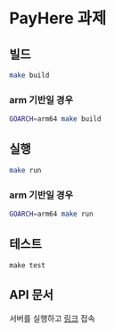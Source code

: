 # PayHere 과제

## 빌드

```sh
make build
```

### arm 기반일 경우
```sh
GOARCH=arm64 make build
```

## 실행

```sh
make run
```

### arm 기반일 경우
```sh
GOARCH=arm64 make run
```

## 테스트

```shell
make test
```

## API 문서

서버를 실행하고 [링크](http://localhost:1202/docs) 접속